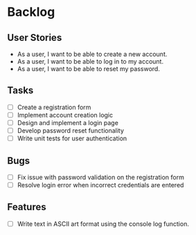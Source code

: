 # Backlog

## User Stories

- As a user, I want to be able to create a new account.
- As a user, I want to be able to log in to my account.
- As a user, I want to be able to reset my password.

## Tasks
- [ ] Create a registration form
- [ ] Implement account creation logic
- [ ] Design and implement a login page
- [ ] Develop password reset functionality
- [ ] Write unit tests for user authentication

## Bugs

- [ ] Fix issue with password validation on the registration form
- [ ] Resolve login error when incorrect credentials are entered

## Features

- [ ] Write text in ASCII art format using the console log function.